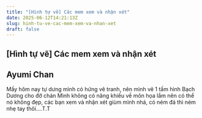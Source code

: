 ```yaml
---
title: "[Hình tự vẽ] Các mem xem và nhận xét"
date: 2025-06-12T14:21:13Z
slug: hinh-tu-ve-cac-mem-xem-va-nhan-xet
draft: false
---
```


## [Hình tự vẽ] Các mem xem và nhận xét

## Ayumi Chan

Mấy hôm nay tự dưng mình có hứng vẽ tranh, nên mình vẽ 1 tấm hình Bạch Dương cho đỡ chán Mình không có năng khiếu về môn họa lắm nên có thể nó không đẹp,  các bạn xem và nhận xét giùm mình nhá, có ném đá thì ném nhẹ tay thôi....T.T